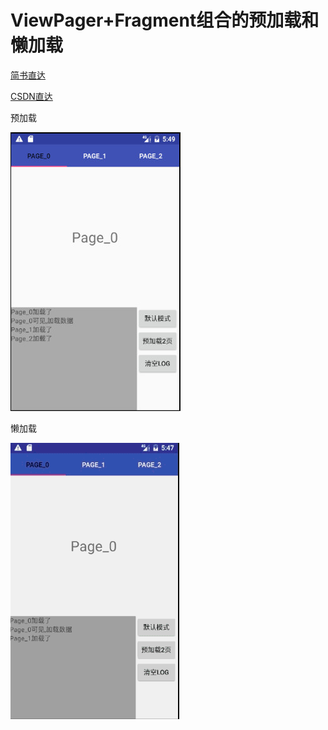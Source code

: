 # ViewPager+Fragment组合的预加载和懒加载

[简书直达](http://www.jianshu.com/p/7a47907f49c2)

[CSDN直达](http://blog.csdn.net/wangxw725/article/details/55001633)

预加载

<img src="screenshots/viewpager_pre2pages.jpg" />

懒加载

<img src="screenshots/fragment_lazyload.gif" />



